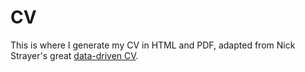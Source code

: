 # CV

This is where I generate my CV in HTML and PDF, adapted from Nick Strayer's great [data-driven CV](https://github.com/nstrayer/cv).
